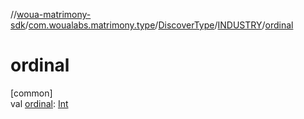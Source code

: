 //[woua-matrimony-sdk](../../../../index.md)/[com.woualabs.matrimony.type](../../index.md)/[DiscoverType](../index.md)/[INDUSTRY](index.md)/[ordinal](ordinal.md)

# ordinal

[common]\
val [ordinal](ordinal.md): [Int](https://kotlinlang.org/api/latest/jvm/stdlib/kotlin/-int/index.html)
